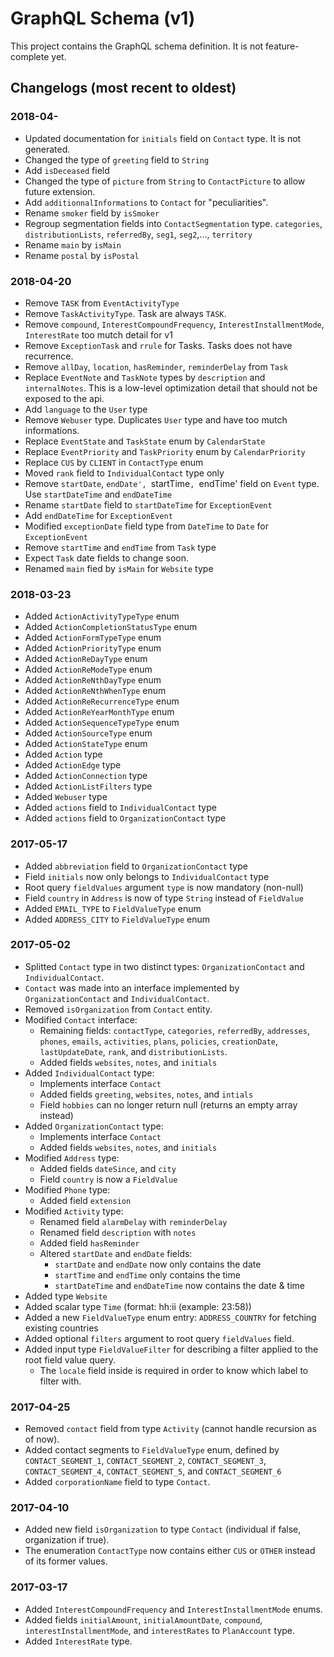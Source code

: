 # GraphQL Schema (v1)

This project contains the GraphQL schema definition. It is not feature-complete yet.


## Changelogs (most recent to oldest)

### 2018-04-

* Updated documentation for `initials` field on `Contact` type. It is not generated.
* Changed the type of `greeting` field to `String`
* Add `isDeceased` field
* Changed the type of `picture` from `String` to `ContactPicture` to allow future extension.
* Add `additionnalInformations` to `Contact` for "peculiarities".
* Rename `smoker` field by `isSmoker`
* Regroup segmentation fields into `ContactSegmentation` type. `categories`, `distributionLists`, `referredBy`, `seg1`, `seg2`,..., `territory`
* Rename `main` by `isMain`
* Rename `postal` by `isPostal`

### 2018-04-20

* Remove `TASK` from `EventActivityType`
* Remove `TaskActivityType`. Task are always `TASK`.
* Remove  `compound`, `InterestCompoundFrequency`, `InterestInstallmentMode`, `InterestRate` too mutch detail for v1
* Remove `ExceptionTask` and `rrule` for Tasks. Tasks does not have recurrence.
* Remove `allDay`, `location`, `hasReminder`, `reminderDelay` from `Task`
* Replace `EventNote` and `TaskNote` types by `description` and `internalNotes`. This is a low-level optimization detail that should not be exposed to the api.
* Add `language` to the `User` type
* Remove `Webuser` type. Duplicates `User` type and have too mutch informations.
* Replace `EventState` and `TaskState` enum by `CalendarState`
* Replace `EventPriority` and `TaskPriority` enum by `CalendarPriority`
* Replace `CUS` by `CLIENT` in `ContactType` enum
* Moved `rank` field to `IndividualContact` type only
* Remove `startDate`, `endDate', `startTime`, `endTime' field on `Event` type. Use `startDateTime` and `endDateTime`
* Rename `startDate` field to `startDateTime` for `ExceptionEvent`
* Add `endDateTime` for `ExceptionEvent`
* Modified `exceptionDate` field type from `DateTime` to `Date` for `ExceptionEvent`
* Remove `startTime` and `endTime` from `Task` type
* Expect `Task` date fields to change soon.
* Renamed `main` fied by `isMain` for `Website` type

### 2018-03-23

* Added `ActionActivityTypeType` enum
* Added `ActionCompletionStatusType` enum
* Added `ActionFormTypeType` enum
* Added `ActionPriorityType` enum
* Added `ActionReDayType` enum
* Added `ActionReModeType` enum
* Added `ActionReNthDayType` enum
* Added `ActionReNthWhenType` enum
* Added `ActionReRecurrenceType` enum
* Added `ActionReYearMonthType` enum
* Added `ActionSequenceTypeType` enum
* Added `ActionSourceType` enum
* Added `ActionStateType` enum
* Added `Action` type
* Added `ActionEdge` type
* Added `ActionConnection` type
* Added `ActionListFilters` type
* Added `Webuser` type
* Added `actions` field to `IndividualContact` type
* Added `actions` field to `OrganizationContact` type

### 2017-05-17

* Added `abbreviation` field to `OrganizationContact` type
* Field `initials` now only belongs to `IndividualContact` type
* Root query `fieldValues` argument `type` is now mandatory (non-null)
* Field `country` in `Address` is now of type `String` instead of `FieldValue`
* Added `EMAIL_TYPE` to `FieldValueType` enum
* Added `ADDRESS_CITY` to `FieldValueType` enum


### 2017-05-02

* Splitted `Contact` type in two distinct types: `OrganizationContact` and `IndividualContact`.
* `Contact` was made into an interface implemented by `OrganizationContact` and `IndividualContact`.
* Removed `isOrganization` from `Contact` entity.
* Modified `Contact` interface:
	- Remaining fields: `contactType`, `categories`, `referredBy`, `addresses`, `phones`, `emails`, `activities`, `plans`, `policies`, `creationDate`, `lastUpdateDate`, `rank`, and `distributionLists`.
	- Added fields `websites`, `notes`, and `initials`
* Added `IndividualContact` type:
	- Implements interface `Contact`
	- Added fields `greeting`, `websites`, `notes`, and `intials`
	- Field `hobbies` can no longer return null (returns an empty array instead)
* Added `OrganizationContact` type:
	- Implements interface `Contact`
	- Added fields `websites`, `notes`, and `initials`
* Modified `Address` type:
	- Added fields `dateSince`, and `city`
	- Field `country` is now a `FieldValue`
* Modified `Phone` type:
	- Added field `extension`
* Modified `Activity` type:
	- Renamed field `alarmDelay` with `reminderDelay`
	- Renamed field `description` with `notes`
	- Added field `hasReminder`
	- Altered `startDate` and `endDate` fields:
		- `startDate` and `endDate` now only contains the date
		- `startTime` and `endTime` only contains the time
		- `startDateTime` and `endDateTime` now contains the date & time
* Added type `Website`
* Added scalar type `Time` (format: hh:ii (example: 23:58))
* Added a new `FieldValueType` enum entry: `ADDRESS_COUNTRY` for fetching existing countries
* Added optional `filters` argument to root query `fieldValues` field. 
* Added input type `FieldValueFilter` for describing a filter applied to the root field value query.
	- The `locale` field inside is required in order to know which label to filter with.


### 2017-04-25

* Removed `contact` field from type `Activity` (cannot handle recursion as of now).
* Added contact segments to `FieldValueType` enum, defined by `CONTACT_SEGMENT_1`, `CONTACT_SEGMENT_2`, `CONTACT_SEGMENT_3`, `CONTACT_SEGMENT_4`, `CONTACT_SEGMENT_5`, and `CONTACT_SEGMENT_6`
* Added `corporationName` field to type `Contact`.

### 2017-04-10

* Added new field `isOrganization` to type `Contact` (individual if false, organization if true).
* The enumeration `ContactType` now contains either `CUS` or `OTHER` instead of its former values.

### 2017-03-17

* Added `InterestCompoundFrequency` and `InterestInstallmentMode` enums.
* Added fields `initialAmount`, `initialAmountDate`, `compound`, `interestInstallmentMode`, and `interestRates` to `PlanAccount` type.
* Added `InterestRate` type.



